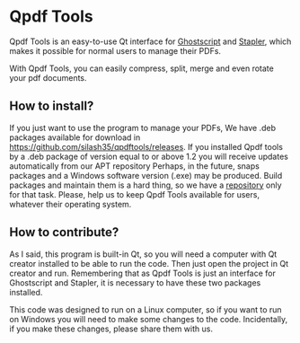 # Qpdf Tools

Qpdf Tools is an easy-to-use Qt interface for [Ghostscript](https://www.ghostscript.com/) and [Stapler](https://github.com/hellerbarde/stapler), which makes it possible for normal users to manage their PDFs.

With Qpdf Tools, you can easily compress, split, merge and even rotate your pdf documents.

## How to install?

If you just want to use the program to manage your PDFs, We have .deb packages available for download in https://github.com/silash35/qpdftools/releases. If you installed Qpdf tools by a .deb package of version equal to or above 1.2 you will receive updates automatically from our APT repository
Perhaps, in the future, snaps packages and a Windows software version (.exe) may be produced.
Build packages and maintain them is a hard thing, so we have a [repository](https://github.com/silash35/qpdftools-packages) only for that task. Please, help us to keep Qpdf Tools available for users, whatever their operating system.

## How to contribute?
As I said, this program is built-in Qt, so you will need a computer with Qt creator installed to be able to run the code. Then just open the project in Qt creator and run. Remembering that as Qpdf Tools is just an interface for Ghostscript and Stapler, it is necessary to have these two packages installed.

This code was designed to run on a Linux computer, so if you want to run on Windows you will need to make some changes to the code. Incidentally, if you make these changes, please share them with us.
